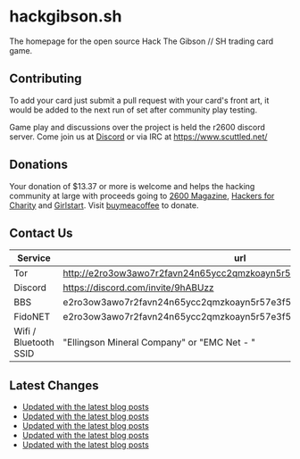 # hackgibson.sh
The homepage for the open source Hack The Gibson // SH trading card game.


## Contributing

To add your card just submit a pull request with your card's front art, it would be added to the next run of set after community play testing.

Game play and discussions over the project is held the r2600 discord server. Come join us at [Discord](https://discord.com/invite/9hABUzz) or via IRC at https://www.scuttled.net/


## Donations

Your donation of $13.37 or more is welcome and helps the hacking community at large with proceeds going to [2600 Magazine](https://2600.com/), [Hackers for Charity](https://hackersforcharity.org) and [Girlstart](https://girlstart.org).  Visit [buymeacoffee](https://www.buymeacoffee.com/hackgibson.sh) to donate.


## Contact Us

Service | url
-|-
Tor | http://e2ro3ow3awo7r2favn24n65ycc2qmzkoayn5r57e3f56nvjwdcgg32ad.onion
Discord | https://discord.com/invite/9hABUzz
BBS | e2ro3ow3awo7r2favn24n65ycc2qmzkoayn5r57e3f56nvjwdcgg32ad.onion:23
FidoNET | e2ro3ow3awo7r2favn24n65ycc2qmzkoayn5r57e3f56nvjwdcgg32ad.onion:24554
Wifi / Bluetooth SSID | "Ellingson Mineral Company" or "EMC Net - <fidonet address>"

## Latest Changes
<!-- BLOG-POST-LIST:START -->
- [Updated with the latest blog posts](https://github.com/DFW2600/hackgibson.sh/commit/7a9b53c608a065d4ea24ad25f7a8831beb8fa6e0)
- [Updated with the latest blog posts](https://github.com/DFW2600/hackgibson.sh/commit/76174186faad86da6693239b7b142ee66c7582f7)
- [Updated with the latest blog posts](https://github.com/DFW2600/hackgibson.sh/commit/d5de64d10ea2b2a439cf094c36b2237ff6a4eb5e)
- [Updated with the latest blog posts](https://github.com/DFW2600/hackgibson.sh/commit/a854144364cd51ee817fd60835e7122867d03b8b)
- [Updated with the latest blog posts](https://github.com/DFW2600/hackgibson.sh/commit/e2d35a1243c45e640b25c0719ecd118d14dc53a9)
<!-- BLOG-POST-LIST:END -->
